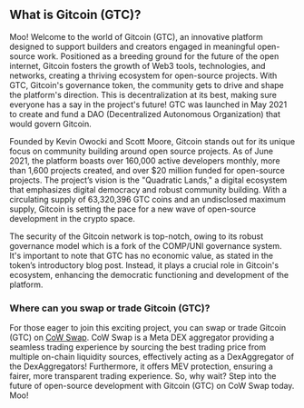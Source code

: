 <h2>What is Gitcoin (GTC)?</h2>

<p>Moo! Welcome to the world of Gitcoin (GTC), an innovative platform designed to support builders and creators engaged in meaningful open-source work. Positioned as a breeding ground for the future of the open internet, Gitcoin fosters the growth of Web3 tools, technologies, and networks, creating a thriving ecosystem for open-source projects. With GTC, Gitcoin's governance token, the community gets to drive and shape the platform's direction. This is decentralization at its best, making sure everyone has a say in the project's future! GTC was launched in May 2021 to create and fund a DAO (Decentralized Autonomous Organization) that would govern Gitcoin.</p>

<p>Founded by Kevin Owocki and Scott Moore, Gitcoin stands out for its unique focus on community building around open source projects. As of June 2021, the platform boasts over 160,000 active developers monthly, more than 1,600 projects created, and over $20 million funded for open-source projects. The project’s vision is the "Quadratic Lands," a digital ecosystem that emphasizes digital democracy and robust community building. With a circulating supply of 63,320,396 GTC coins and an undisclosed maximum supply, Gitcoin is setting the pace for a new wave of open-source development in the crypto space.</p>

<p>The security of the Gitcoin network is top-notch, owing to its robust governance model which is a fork of the COMP/UNI governance system. It's important to note that GTC has no economic value, as stated in the token’s introductory blog post. Instead, it plays a crucial role in Gitcoin's ecosystem, enhancing the democratic functioning and development of the platform.</p>

<h3>Where can you swap or trade Gitcoin (GTC)?</h3>

<p>For those eager to join this exciting project, you can swap or trade Gitcoin (GTC) on <a href="https://swap.cow.fi/" rel="noopener" target="_blank">CoW Swap</a>. CoW Swap is a Meta DEX aggregator providing a seamless trading experience by sourcing the best trading price from multiple on-chain liquidity sources, effectively acting as a DexAggregator of the DexAggregators! Furthermore, it offers MEV protection, ensuring a fairer, more transparent trading experience. So, why wait? Step into the future of open-source development with Gitcoin (GTC) on CoW Swap today. Moo!</p>